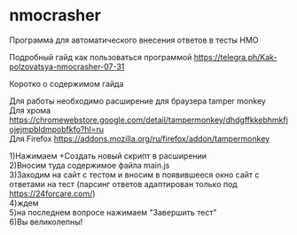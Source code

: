 # nmocrasher
Программа для автоматического внесения ответов в тесты НМО  

Подробный гайд как пользоваться программой
https://telegra.ph/Kak-polzovatsya-nmocrasher-07-31

Коротко о содержимом гайда

Для работы необходимо расширение для браузера tamper monkey  
Для хрома https://chromewebstore.google.com/detail/tampermonkey/dhdgffkkebhmkfjojejmpbldmpobfkfo?hl=ru  
Для Firefox https://addons.mozilla.org/ru/firefox/addon/tampermonkey  

1)Нажимаем +Создать новый скрипт в расширении  
2)Вносим туда содержимое файла main.js  
3)Заходим на сайт с тестом и вносим в появившееся окно сайт с ответами на тест (парсинг ответов адаптирован только под https://24forcare.com/)  
4)ждем  
5)на последнем вопросе нажимаем "Завершить тест"  
6)Вы великолепны!

